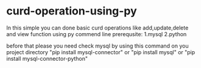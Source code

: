 # curd-operation-using-py
In this simple you can done basic curd operations like add,update,delete and view function using py commend line
prerequsite:
1.mysql
2.python 

before that please you need check mysql by  using this command on you project directory
"pip install mysql-connector"
or
"pip install mysql"
or
"pip install mysql-connector-python"
